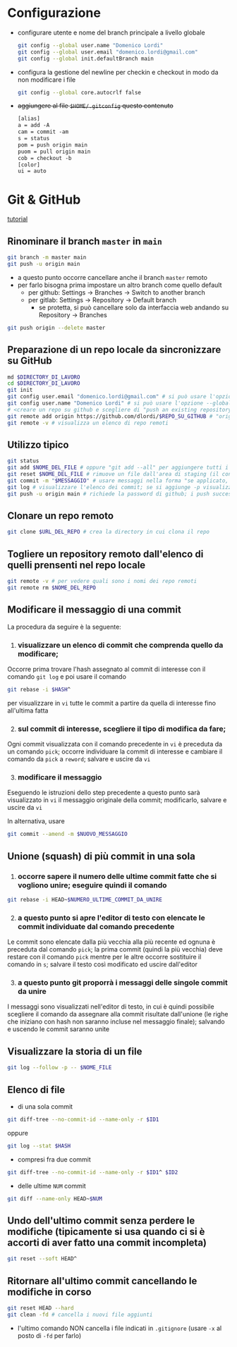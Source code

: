 # Configurazione
- configurare utente e nome del branch principale a livello globale
	```sh
	git config --global user.name "Domenico Lordi"
	git config --global user.email "domenico.lordi@gmail.com"
	git config --global init.defaultBranch main
	```
- configura la gestione del newline per checkin e checkout in modo da non modificare i file
	```sh
	git config --global core.autocrlf false
	```
- ~~aggiungere al file `$HOME/.gitconfig` questo contenuto~~
	```txt
	[alias]
	a = add -A
	cam = commit -am
	s = status
	pom = push origin main
	puom = pull origin main
	cob = checkout -b
	[color]
	ui = auto
	```

# Git & GitHub

[tutorial](https://product.hubspot.com/blog/git-and-github-tutorial-for-beginners)

## Rinominare il branch `master` in `main`
```sh
git branch -m master main
git push -u origin main
```
- a questo punto occorre cancellare anche il branch `master` remoto
- per farlo bisogna prima impostare un altro branch come quello default
  - per github: Settings -> Branches -> Switch to another branch
  - per gitlab: Settings -> Repository -> Default branch
    - se protetta, si può cancellare solo da interfaccia web andando su Repository -> Branches
```sh
git push origin --delete master
```

## Preparazione di un repo locale da sincronizzare su GitHub

```sh
md $DIRECTORY_DI_LAVORO
cd $DIRECTORY_DI_LAVORO
git init
git config user.email "domenico.lordi@gmail.com" # si può usare l'opzione --global
git config user.name "Domenico Lordi" # si può usare l'opzione --global
# <creare un repo su github e scegliere di "push an existing repository from command line">
git remote add origin https://github.com/dlordi/$REPO_SU_GITHUB # "origin" è l'alias locale che viene dato al repo remoto (la convenzione è usare "origin")
git remote -v # visualizza un elenco di repo remoti
```

## Utilizzo tipico

```sh
git status
git add $NOME_DEL_FILE # oppure "git add --all" per aggiungere tutti i file, anche in directory di livello superiore oppure "git add ." per aggiugere tutti i file dalla directory corrente e sottodirectory
git reset $NOME_DEL_FILE # rimuove un file dall'area di staging (il contrario di git add); usare "git reset" per rimuovere tutti i file
git commit -m "$MESSAGGIO" # usare messaggi nella forma "se applicato, questo commit farà ..."
git log # visualizzare l'elenco dei commit; se si aggiunge -p visualizza anche le diff
git push -u origin main # richiede la password di github; i push successivi possono essere fatti anche solo con "git push"
```

## Clonare un repo remoto

```sh
git clone $URL_DEL_REPO # crea la directory in cui clona il repo
```

## Togliere un repository remoto dall'elenco di quelli prensenti nel repo locale

```sh
git remote -v # per vedere quali sono i nomi dei repo remoti
git remote rm $NOME_DEL_REPO
```

## Modificare il messaggio di una commit

La procedura da seguire è la seguente:
1. ### visualizzare un elenco di commit che comprenda quello da modificare;

Occorre prima trovare l'hash assegnato al commit di interesse con il comando `git log` e poi usare il comando
```sh
git rebase -i $HASH^
```

per visualizzare in `vi` tutte le commit a partire da quella di interesse fino all'ultima fatta

2. ### sul commit di interesse, scegliere il tipo di modifica da fare;

Ogni commit visualizzata con il comando precedente in `vi` è preceduta da un comando `pick`; occorre individuare la commit di interesse e cambiare il comando da `pick` a `reword`; salvare e uscire da `vi`

3. ### modificare il messaggio

Eseguendo le istruzioni dello step precedente a questo punto sarà visualizzato in `vi` il messaggio originale della commit; modificarlo, salvare e uscire da `vi`

In alternativa, usare
```sh
git commit --amend -m $NUOVO_MESSAGGIO
```

## Unione (squash) di più commit in una sola

1. ### occorre sapere il numero delle ultime commit fatte che si vogliono unire; eseguire quindi il comando
```sh
git rebase -i HEAD~$NUMERO_ULTIME_COMMIT_DA_UNIRE
```

2. ### a questo punto si apre l'editor di testo con elencate le commit individuate dal comando precedente
Le commit sono elencate dalla più vecchia alla più recente ed ognuna è preceduta dal comando `pick`; la prima commit (quindi la più vecchia) deve restare con il comando `pick` mentre per le altre occorre sostituire il comando in `s`; salvare il testo così modificato ed uscire dall'editor

3. ### a questo punto git proporrà i messaggi delle singole commit da unire
I messaggi sono visualizzati nell'editor di testo, in cui è quindi possibile scegliere il comando da assegnare alla commit risultate dall'unione (le righe che iniziano con hash non saranno incluse nel messaggio finale); salvando e uscendo le commit
saranno unite

## Visualizzare la storia di un file
```sh
git log --follow -p -- $NOME_FILE
```

## Elenco di file
- di una sola commit
```sh
git diff-tree --no-commit-id --name-only -r $ID1
```
oppure
```sh
git log --stat $HASH
```

- compresi fra due commit
```sh
git diff-tree --no-commit-id --name-only -r $ID1^ $ID2
```

- delle ultime `NUM` commit
```sh
git diff --name-only HEAD~$NUM
```

## Undo dell'ultimo commit senza perdere le modifiche (tipicamente si usa quando ci si è accorti di aver fatto una commit incompleta)
```sh
git reset --soft HEAD^
```

## Ritornare all'ultimo commit cancellando le modifiche in corso
```sh
git reset HEAD --hard
git clean -fd # cancella i nuovi file aggiunti
```
  - l'ultimo comando NON cancella i file indicati in `.gitignore` (usare `-x` al posto di `-fd` per farlo)
